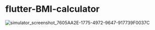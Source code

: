 
# flutter-BMI-calculator
![simulator_screenshot_7605AA2E-1775-4972-9647-917739F0037C](https://user-images.githubusercontent.com/59584919/187316372-888c989b-c85f-45e9-bfc1-aac124352ee3.png)
